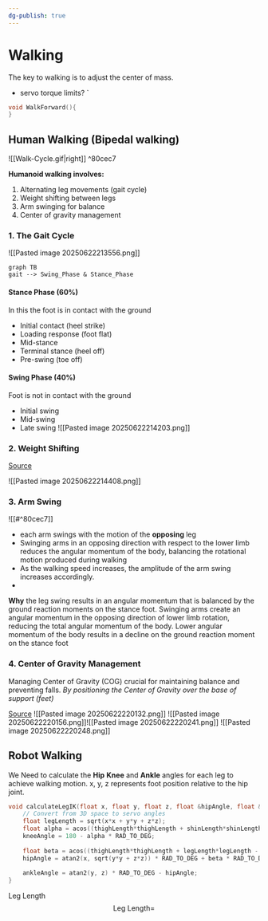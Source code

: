 ```yaml
---
dg-publish: true
---
```


# Walking
The key to walking is to adjust the center of mass. 
-  servo torque limits?
`
```cpp
void WalkForward(){
}
```


## Human Walking  (Bipedal walking)
![[Walk-Cycle.gif|right]] ^80cec7

**Humanoid walking involves:**
1. Alternating leg movements (gait cycle)
2. Weight shifting between legs
3. Arm swinging for balance
4. Center of gravity management
### 1. The Gait Cycle

![[Pasted image 20250622213556.png]]

```mermaid
graph TB 
gait --> Swing_Phase & Stance_Phase
```
#### Stance Phase (60%)
In this the foot is in contact with the ground 
- Initial contact (heel strike)
- Loading response (foot flat)
- Mid-stance
- Terminal stance (heel off)
- Pre-swing (toe off)
#### Swing Phase  (40%)
Foot is  not in contact with the ground 
- Initial swing
- Mid-swing
- Late swing
![[Pasted image 20250622214203.png]]

### 2. Weight Shifting
[Source](https://www.med.umich.edu/1libr/PMR/BalanceExercises/Weight%20Shifting%20-%20Side%20to%20Side.pdf)

![[Pasted image 20250622214408.png]]

### 3. Arm Swing

![[#^80cec7]]


- each arm swings with the motion of the **opposing** leg
- Swinging arms in an opposing direction with respect to the lower limb reduces the angular momentum of the body, balancing the rotational motion produced during walking
- As the walking speed increases, the amplitude of the arm swing increases accordingly.
- 
**Why**
 the leg swing results in an angular momentum that is balanced by the ground reaction moments on the stance foot. Swinging arms create an angular momentum in the opposing direction of lower limb rotation, reducing the total angular momentum of the body. Lower angular momentum of the body results in a decline on the ground reaction moment on the stance foot


### 4. Center of Gravity Management
Managing Center of Gravity (COG) crucial for maintaining balance and preventing falls. *By positioning the Center of Gravity over the base of support (feet)*
 
 [Source](https://en.egaco.com/11537/)
 ![[Pasted image 20250622220132.png]]
![[Pasted image 20250622220156.png]]![[Pasted image 20250622220241.png]]
![[Pasted image 20250622220248.png]]

## Robot Walking
We Need to calculate the **Hip** **Knee** and **Ankle** angles for each leg to achieve walking motion.
x, y, z represents foot position relative to the hip joint.

```cpp
void calculateLegIK(float x, float y, float z, float &hipAngle, float &kneeAngle, float &ankleAngle) {
    // Convert from 3D space to servo angles
    float legLength = sqrt(x*x + y*y + z*z);
    float alpha = acos((thighLength*thighLength + shinLength*shinLength - legLength*legLength) / (2*thighLength*shinLength));
    kneeAngle = 180 - alpha * RAD_TO_DEG;
    
    float beta = acos((thighLength*thighLength + legLength*legLength - shinLength*shinLength) / (2*thighLength*legLength));
    hipAngle = atan2(x, sqrt(y*y + z*z)) * RAD_TO_DEG + beta * RAD_TO_DEG;
    
    ankleAngle = atan2(y, z) * RAD_TO_DEG - hipAngle;
}
```

Leg Length 
$$
\text{Leg Length} =
$$

